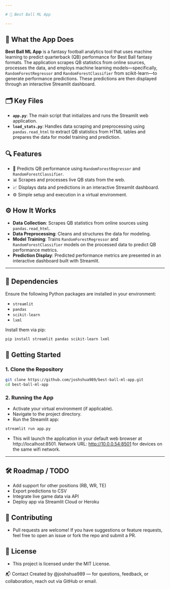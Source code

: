 ```yaml
---

# 🏈 Best Ball ML App

---
```


## 🧠 What the App Does

**Best Ball ML App** is a fantasy football analytics tool that uses machine learning to predict quarterback (QB) performance for Best Ball fantasy formats. The application scrapes QB statistics from online sources, processes the data, and employs machine learning models—specifically, `RandomForestRegressor` and `RandomForestClassifier` from scikit-learn—to generate performance predictions. These predictions are then displayed through an interactive Streamlit dashboard.



## 🗂️ Key Files

- **`app.py`**: The main script that initializes and runs the Streamlit web application.
- **`load_stats.py`**: Handles data scraping and preprocessing using `pandas.read_html` to extract QB statistics from HTML tables and prepares the data for model training and prediction.



## 🔍 Features

- 🧠 Predicts QB performance using `RandomForestRegressor` and `RandomForestClassifier`.
- 📊 Scrapes and processes live QB stats from the web.
- 📈 Displays data and predictions in an interactive Streamlit dashboard.
- ⚙️ Simple setup and execution in a virtual environment.



## ⚙️ How It Works

- **Data Collection**: Scrapes QB statistics from online sources using `pandas.read_html`.
- **Data Preprocessing**: Cleans and structures the data for modeling.
- **Model Training**: Trains `RandomForestRegressor` and `RandomForestClassifier` models on the processed data to predict QB performance metrics.
- **Prediction Display**: Predicted performance metrics are presented in an interactive dashboard built with Streamlit.

---

## 🧪 Dependencies

Ensure the following Python packages are installed in your environment:

- `streamlit`
- `pandas`
- `scikit-learn`
- `lxml`

Install them via pip:

```bash
pip install streamlit pandas scikit-learn lxml
```



## 🚀 Getting Started

### 1. Clone the Repository

```bash
git clone https://github.com/joshshua989/best-ball-ml-app.git
cd best-ball-ml-app
```



### 2. Running the App

- Activate your virtual environment (if applicable).
- Navigate to the project directory.
- Run the Streamlit app:

```bash
streamlit run app.py
```

- This will launch the application in your default web browser at http://localhost:8501. Network URL: http://10.0.0.54:8501 for devices on the same wifi network.

---

## 🛠️ Roadmap / TODO

- Add support for other positions (RB, WR, TE)
- Export predictions to CSV
- Integrate live game data via API
- Deploy app via Streamlit Cloud or Heroku



## 🤝 Contributing

- Pull requests are welcome! If you have suggestions or feature requests, feel free to open an issue or fork the repo and submit a PR.



## 📄 License

- This project is licensed under the MIT License.



📬 Contact
Created by @joshshua989 — for questions, feedback, or collaboration, reach out via GitHub or email.
